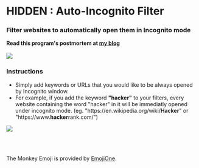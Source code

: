 <h1>HIDDEN : Auto-Incognito Filter</h1>
<h3>Filter websites to automatically open them in Incognito mode</h3>

<b>Read this program's postmortem at <a href="http://konukoii.com/blog/2016/10/10/coding-chrome-extensions-quickly/">my blog </a></b>
</br></br>
<a href="https://chrome.google.com/webstore/detail/hidden-auto-incognito-fil/ilankdeoodaclegebpfgkfnbciiaabeo">
<img src="https://developer.chrome.com/webstore/images/ChromeWebStore_BadgeWBorder_v2_206x58.png"/>
</a>


<h3>Instructions</h3>
<ul>
	<li>Simply add keywords or URLs that you would like to be always opened by Incognito window.
	<li>For example, if you add the keyword <b>"hacker"</b> to your filters, every website containing the word "hacker" in it will be immediatly opened under incognito mode. (eg. "https://en.wikipedia.org/wiki/<b>Hacker</b>" or "https://www.<b>hacker</b>rank.com/")
</ul>

![](https://lh3.googleusercontent.com/GwSUcUQbvTGWPvfM-yBPoE4eAdsAQ_M5F4dQmnlhyriTzIdjkOjXwBKSVlz53GcL2O4PDlY3Fuk=s1280-h800-e365-rw)


<br><br>

The Monkey Emoji is provided by <a href="http://emojione.com/">EmojiOne</a>.
